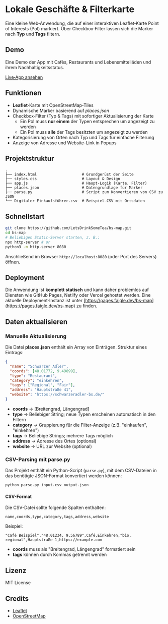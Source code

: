 # Lokale Geschäfte & Filterkarte

Eine kleine Web‑Anwendung, die auf einer interaktiven Leaflet‑Karte Point of Interests (PoI) markiert. Über Checkbox‑Filter lassen sich die Marker nach **Typ** und **Tags** filtern.

## Demo

Eine Demo der App mit Cafès, Restaurants und Lebensmittelläden und ihrem Nachhaltigkeitsstatus.

[Live‑App ansehen](https://pages.faigle.dev/bs-map)

## Funktionen

* **Leaflet**‑Karte mit OpenStreetMap‑Tiles
* Dynamische Marker basierend auf *places.json*
* Checkbox‑Filter (Typ & Tags) mit sofortiger Aktualisierung der Karte
  * Ein PoI muss **nur einem** der Typen entsprechen um angezeigt zu werden
  * Ein PoI muss **alle** der Tags besitzten um angezeigt zu werden
* Kategorisierung von Orten nach Typ und Tags für einfache Filterung
* Anzeige von Adresse und Website-Link in Popups

## Projektstruktur

```text
.
├── index.html                    # Grundgerüst der Seite
├── styles.css                    # Layout & Design
├── app.js                        # Haupt‑Logik (Karte, Filter)
├── places.json                   # Datengrundlage für Marker
├── parse.py                      # Script zum Konvertieren von CSV zu JSON
└── Digitaler Einkaufsführer.csv  # Beispiel-CSV mit Ortsdaten
```

## Schnellstart

```bash
git clone https://github.com/LetsDrinkSomeTea/bs-map.git
cd bs-map
# Beliebigen Static‑Server starten, z. B.:
npx http-server # or
python3 -m http.server 8080
```

Anschließend im Browser `http://localhost:8080` (oder Port des Servers) öffnen.

## Deployment

Die Anwendung ist **komplett statisch** und kann daher problemlos auf Diensten wie GitHub Pages, Netlify oder Vercel gehostet werden. Eine aktuelle Deployment‑Instanz ist unter [https://pages.faigle.dev/bs-map](https://pages.faigle.dev/bs-map) zu finden.

## Daten aktualisieren

### Manuelle Aktualisierung

Die Datei **places.json** enthält ein Array von Einträgen. Struktur eines Eintrags:

```json
{
  "name": "Schwarzer Adler",
  "coords": [48.01772, 9.49899],
  "type": "Restaurant",
  "category": "einkehren",
  "tags": ["Regional", "Fair"],
  "address": "Hauptstraße 41",
  "website": "https://schwarzeradler-bs.de/"
}
```

* **coords** → \[Breitengrad, Längengrad]
* **type**   → Beliebiger String; neue Typen erscheinen automatisch in den Filtern
* **category** → Gruppierung für die Filter-Anzeige (z.B. "einkaufen", "einkehren")
* **tags**   → Beliebige Strings; mehrere Tags möglich
* **address** → Adresse des Ortes (optional)
* **website** → URL zur Website (optional)

### CSV-Parsing mit parse.py

Das Projekt enthält ein Python-Script (`parse.py`), mit dem CSV-Dateien in das benötigte JSON-Format konvertiert werden können:

```bash
python parse.py input.csv output.json
```

#### CSV-Format

Die CSV-Datei sollte folgende Spalten enthalten:

```
name,coords,type,category,tags,address,website
```

Beispiel:
```
"Café Beispiel","48.01234, 9.56789",Café,Einkehren,"bio, regional",Hauptstraße 1,https://example.com
```

* **coords** muss als "Breitengrad, Längengrad" formatiert sein
* **tags** können durch Kommas getrennt werden

## Lizenz

MIT License

## Credits

* [Leaflet](https://leafletjs.com)
* [OpenStreetMap](https://www.openstreetmap.org)